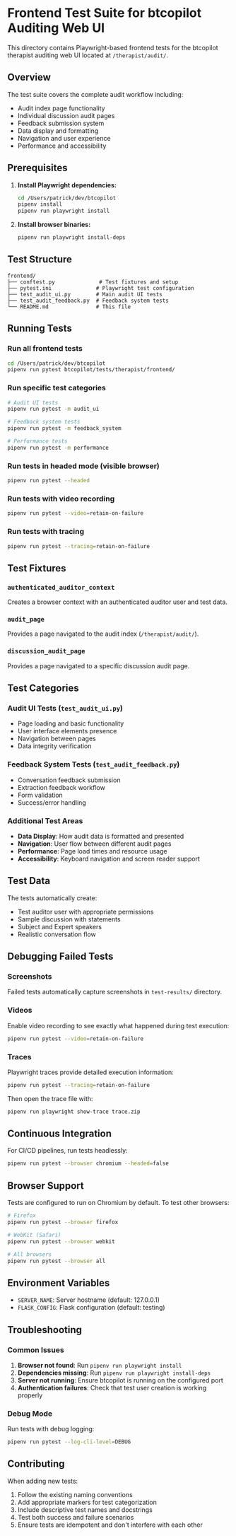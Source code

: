 # Frontend Test Suite for btcopilot Auditing Web UI

This directory contains Playwright-based frontend tests for the btcopilot therapist auditing web UI located at `/therapist/audit/`.

## Overview

The test suite covers the complete audit workflow including:
- Audit index page functionality
- Individual discussion audit pages
- Feedback submission system
- Data display and formatting
- Navigation and user experience
- Performance and accessibility

## Prerequisites

1. **Install Playwright dependencies:**
   ```bash
   cd /Users/patrick/dev/btcopilot
   pipenv install
   pipenv run playwright install
   ```

2. **Install browser binaries:**
   ```bash
   pipenv run playwright install-deps
   ```

## Test Structure

```
frontend/
├── conftest.py              # Test fixtures and setup
├── pytest.ini              # Playwright test configuration
├── test_audit_ui.py        # Main audit UI tests
├── test_audit_feedback.py  # Feedback system tests
└── README.md               # This file
```

## Running Tests

### Run all frontend tests
```bash
cd /Users/patrick/dev/btcopilot
pipenv run pytest btcopilot/tests/therapist/frontend/
```

### Run specific test categories
```bash
# Audit UI tests
pipenv run pytest -m audit_ui

# Feedback system tests
pipenv run pytest -m feedback_system

# Performance tests
pipenv run pytest -m performance
```

### Run tests in headed mode (visible browser)
```bash
pipenv run pytest --headed
```

### Run tests with video recording
```bash
pipenv run pytest --video=retain-on-failure
```

### Run tests with tracing
```bash
pipenv run pytest --tracing=retain-on-failure
```

## Test Fixtures

### `authenticated_auditor_context`
Creates a browser context with an authenticated auditor user and test data.

### `audit_page`
Provides a page navigated to the audit index (`/therapist/audit/`).

### `discussion_audit_page`
Provides a page navigated to a specific discussion audit page.

## Test Categories

### Audit UI Tests (`test_audit_ui.py`)
- Page loading and basic functionality
- User interface elements presence
- Navigation between pages
- Data integrity verification

### Feedback System Tests (`test_audit_feedback.py`)
- Conversation feedback submission
- Extraction feedback workflow
- Form validation
- Success/error handling

### Additional Test Areas
- **Data Display**: How audit data is formatted and presented
- **Navigation**: User flow between different audit pages
- **Performance**: Page load times and resource usage
- **Accessibility**: Keyboard navigation and screen reader support

## Test Data

The tests automatically create:
- Test auditor user with appropriate permissions
- Sample discussion with statements
- Subject and Expert speakers
- Realistic conversation flow

## Debugging Failed Tests

### Screenshots
Failed tests automatically capture screenshots in `test-results/` directory.

### Videos
Enable video recording to see exactly what happened during test execution:
```bash
pipenv run pytest --video=retain-on-failure
```

### Traces
Playwright traces provide detailed execution information:
```bash
pipenv run pytest --tracing=retain-on-failure
```

Then open the trace file with:
```bash
pipenv run playwright show-trace trace.zip
```

## Continuous Integration

For CI/CD pipelines, run tests headlessly:
```bash
pipenv run pytest --browser chromium --headed=false
```

## Browser Support

Tests are configured to run on Chromium by default. To test other browsers:
```bash
# Firefox
pipenv run pytest --browser firefox

# WebKit (Safari)
pipenv run pytest --browser webkit

# All browsers
pipenv run pytest --browser all
```

## Environment Variables

- `SERVER_NAME`: Server hostname (default: 127.0.0.1)
- `FLASK_CONFIG`: Flask configuration (default: testing)

## Troubleshooting

### Common Issues

1. **Browser not found**: Run `pipenv run playwright install`
2. **Dependencies missing**: Run `pipenv run playwright install-deps`
3. **Server not running**: Ensure btcopilot is running on the configured port
4. **Authentication failures**: Check that test user creation is working properly

### Debug Mode
Run tests with debug logging:
```bash
pipenv run pytest --log-cli-level=DEBUG
```

## Contributing

When adding new tests:
1. Follow the existing naming conventions
2. Add appropriate markers for test categorization
3. Include descriptive test names and docstrings
4. Test both success and failure scenarios
5. Ensure tests are idempotent and don't interfere with each other
